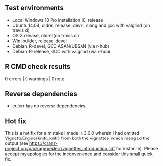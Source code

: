 ## Test environments
* Local Windows 10 Pro installation 10, release
* Ubuntu 14.04, oldrel, release, devel, clang and gcc with valgrind (on travis ci)
* OS X release, oldrel (on travis ci)
* Win-builder, release, devel
* Debian, R-devel, GCC ASAN/UBSAN (via r-hub)
* Debian, R-release, GCC with valgrind (via r-hub)

## R CMD check results

0 errors | 0 warnings | 0 note

## Reverse dependencies

* eulerr has no reverse dependencies.

## Hot fix

This is a hot fix for a mistake I made in 3.0.0 wherein I had omitted 
VignetteEngine{knitr::knitr} from both the vignettes, which mangled
the output (see https://cran.r-project.org/package=eulerr/vignettes/introduction.pdf
for instance). Please accept my apologies for the inconvenience and consider
this small quick fix.
